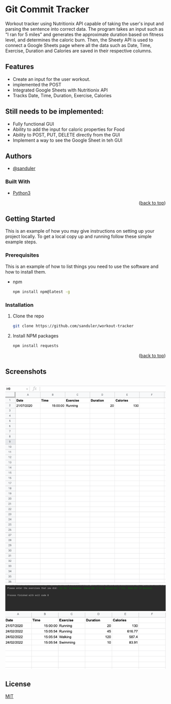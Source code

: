 
# Git Commit Tracker

Workout tracker using Nutritionix API capable of taking the user's input and parsing the sentence into correct data. 
The program takes an input such as "I ran for 5 miles" and generates the approximate duration based on fitness level,
and determines the caloric burn. Then, the Sheety API is used to connect a Google Sheets page where all the data such as 
Date, Time, Exercise, Duration and Calories are saved in their respective columns.

## Features

- Create an input for the user workout.
- implemented the POST
- Integrated Google Sheets with Nutritionix API
- Tracks Date, Time, Duration, Exercise, Calories

## Still needs to be implemented:
- Fully functional GUI
- Ability to add the input for caloric properties for Food
- Ability to POST, PUT, DELETE directly from the GUI
- Implement a way to see the Google Sheet in teh GUI
## Authors

- [@sanduler](https://github.com/sanduler)

### Built With

- [Python3](https://www.python.org/)

<p align="right">(<a href="#top">back to top</a>)</p>

<!-- GETTING STARTED -->

## Getting Started

This is an example of how you may give instructions on setting up your project locally.
To get a local copy up and running follow these simple example steps.

### Prerequisites

This is an example of how to list things you need to use the software and how to install them.

- npm
  ```sh
  npm install npm@latest -g
  ```

### Installation

1. Clone the repo
   ```sh
   git clone https://github.com/sanduler/workout-tracker
   ```
2. Install NPM packages
   ```sh
   npm install requests
   ```

<p align="right">(<a href="#top">back to top</a>)</p>


## Screenshots

![App Screenshot](img/img0.png)
![App Screenshot](img/img1.png)
![App Screenshot](img/img2.png)
--------------------------------

## License

[MIT](https://choosealicense.com/licenses/mit/)


